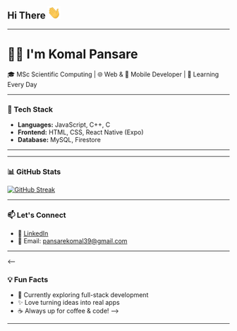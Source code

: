 <h2> Hi There <img src="https://github.com/ABSphreak/ABSphreak/blob/master/gifs/Hi.gif" width="30px"></h2>

---

# 👩‍💻 I'm Komal Pansare
🎓 MSc Scientific Computing | 🌐 Web & 📱 Mobile Developer | 🚀 Learning Every Day

---

### 🚀 Tech Stack
- **Languages:** JavaScript, C++, C 
- **Frontend:** HTML, CSS, React Native (Expo)  
- **Database:** MySQL, Firestore  

---

---

### 📊 GitHub Stats

[![GitHub Streak](https://streak-stats.demolab.com?user=Pansarekomal039&theme=radical)](https://git.io/streak-stats)

---

### 📫 Let's Connect
- 🔗 [LinkedIn](https://www.linkedin.com/in/komal-pansare-7321b3267/)
- 📧 Email: pansarekomal39@gmail.com

---
<--
### 💡 Fun Facts
- 🌱 Currently exploring full-stack development
- ✨ Love turning ideas into real apps
- ☕ Always up for coffee & code!
-->
---
